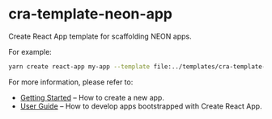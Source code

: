 # cra-template-neon-app

Create React App template for scaffolding NEON apps.

For example:

```sh
yarn create react-app my-app --template file:../templates/cra-template-neon-app
```

For more information, please refer to:

- [Getting Started](https://create-react-app.dev/docs/getting-started) – How to create a new app.
- [User Guide](https://create-react-app.dev) – How to develop apps bootstrapped with Create React App.

